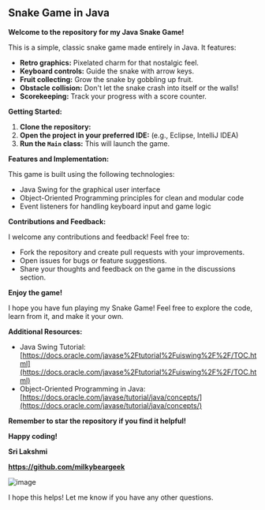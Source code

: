 ## Snake Game in Java

**Welcome to the repository for my Java Snake Game!**

This is a simple, classic snake game made entirely in Java. It features:

* **Retro graphics:** Pixelated charm for that nostalgic feel.
* **Keyboard controls:** Guide the snake with arrow keys.
* **Fruit collecting:** Grow the snake by gobbling up fruit.
* **Obstacle collision:** Don't let the snake crash into itself or the walls!
* **Scorekeeping:** Track your progress with a score counter.

**Getting Started:**

1. **Clone the repository:** 
2. **Open the project in your preferred IDE:** (e.g., Eclipse, IntelliJ IDEA)
3. **Run the `Main` class:** This will launch the game.

**Features and Implementation:**

This game is built using the following technologies:

* Java Swing for the graphical user interface
* Object-Oriented Programming principles for clean and modular code
* Event listeners for handling keyboard input and game logic

**Contributions and Feedback:**

I welcome any contributions and feedback! Feel free to:

* Fork the repository and create pull requests with your improvements.
* Open issues for bugs or feature suggestions.
* Share your thoughts and feedback on the game in the discussions section.

**Enjoy the game!**

I hope you have fun playing my Snake Game! Feel free to explore the code, learn from it, and make it your own.

**Additional Resources:**

* Java Swing Tutorial: [https://docs.oracle.com/javase%2Ftutorial%2Fuiswing%2F%2F/TOC.html](https://docs.oracle.com/javase%2Ftutorial%2Fuiswing%2F%2F/TOC.html)
* Object-Oriented Programming in Java: [https://docs.oracle.com/javase/tutorial/java/concepts/](https://docs.oracle.com/javase/tutorial/java/concepts/)

**Remember to star the repository if you find it helpful!**

**Happy coding!**

**Sri Lakshmi**

**https://github.com/milkybeargeek**

![image](https://github.com/milkybeargeek/Snake-game/assets/146126513/86e5253f-9a79-4c67-8179-67efa91963af)


I hope this helps! Let me know if you have any other questions.
